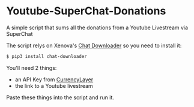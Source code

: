 # Youtube-SuperChat-Donations
A simple script that sums all the donations from a Youtube Livestream via SuperChat

The script relys on Xenova's [Chat Downloader](https://github.com/xenova/chat-downloader) so you need to install it:
```bash
$ pip3 install chat-downloader
```

You'll need 2 things:
- an API Key from [CurrencyLayer](https://currencylayer.com/)
- the link to a Youtube livestream

Paste these things into the script and run it.
